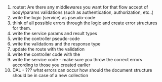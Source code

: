1) router: Are there any middlewares you want for that flow accept of body/params validations (such as authentication, authorization, etc..)
2) write the logic (service) as pseudo-code
3) think of all possible errors through the logic and create error structures for them.
4) write the service params and result types
5) write the controller pseudo-code
6) write the validations and the response type
7) update the route with the validation
8) write the controller code with the 
9) write the service code - make sure you throw the correct errors according to those you created earlier
10) DAL - ???
	what errors can occur
	how should the document structure should be in case of a new collection